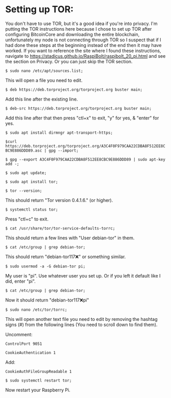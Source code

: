 # Setting up TOR:

You don't have to use TOR, but it's a good idea if you're into privacy. I'm putting the TOR instructions here because I chose to set up TOR after configuring BitcoinCore and downloading the entire blockchain, unfortunately my node is not connecting through TOR so I suspect that if I had done these steps at the beginning instead of the end then it may have worked. If you want to reference the site where I found these instructions, navigate to https://stadicus.github.io/RaspiBolt/raspibolt_20_pi.html and see the section on Privacy. Or you can just skip the TOR section.

`$ sudo nano /etc/apt/sources.list;` 

This will open a file you need to edit.

`$ deb https://deb.torproject.org/torproject.org buster main;` 

Add this line after the existing line.

`$ deb-src https://deb.torproject.org/torproject.org buster main;` 

Add this line after that then press "ctl+x" to exit, "y" for yes, & "enter" for yes.

`$ sudo apt install dirmngr apt-transport-https;`

`$curl 
https://deb.torproject.org/torproject.org/A3C4F0F979CAA22CDBA8F512EE8CBC9E886DDD89.asc | gpg --import;`

`$ gpg --export A3C4F0F979CAA22CDBA8F512EE8CBC9E886DDD89 | sudo apt-key add -;`

`$ sudo apt update;`

`$ sudo apt install tor;`

`$ tor --version;`

This should return "Tor version 0.4.1.6." (or higher).

`$ systemctl status tor;`

Press "ctl+c" to exit.

`$ cat /usr/share/tor/tor-service-defaults-torrc;`

This should return a few lines with "User debian-tor" in them.

`$ cat /etc/group | grep debian-tor;`

This should return "debian-tor117:x:" or something similar.

`$ sudo usermod -a -G debian-tor pi;`

My user is "pi". Use whatever user you set up. Or if you left it default like I did, enter "pi".

`$ cat /etc/group | grep debian-tor;`

Now it should return "debian-tor117:x:pi" 

`$ sudo nano /etc/tor/torrc;`

This will open another text file you need to edit by removing the hashtag signs (#) from the following lines (You need to scroll down to find them).

Uncomment:

`ControlPort 9051`

`CookieAuthentication 1`

Add:

`CookieAuthFileGroupReadable 1`

`$ sudo systemctl restart tor;`

Now restart your Raspberry Pi.
